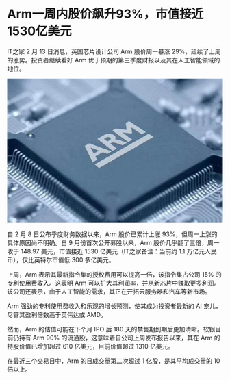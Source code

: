 # Arm一周内股价飙升93%，市值接近1530亿美元

IT之家 2 月 13 日消息，英国芯片设计公司 Arm 股价周一暴涨 29%，延续了上周的涨势。投资者继续看好 Arm
优于预期的第三季度财报以及其在人工智能领域的地位。

![42842e93f533d42dd21087a050b5d9bd.jpg](https://raw.githubusercontent.com/qqhsx/qqnews_image/main/2024/02/13/Arm一周内股价飙升93%，市值接近1530亿美元/42842e93f533d42dd21087a050b5d9bd.jpg)

自 2 月 8 日公布季度财务数据以来，Arm 股价已累计上涨 93%，但周一上涨的具体原因尚不明确。自 9 月份首次公开募股以来，Arm
股价几乎翻了三倍，周一收于 148.97 美元，市值接近 1530 亿美元（IT之家备注：当前约 1.1 万亿元人民币），仅比英特尔市值低 300
多亿美元。

上周，Arm 表示其最新指令集的授权费用可以提高一倍，该指令集占公司 15% 的专利使用费收入。这表明 Arm
可以扩大其利润率，并从新芯片中赚取更多利润。该公司还表示，由于人工智能的需求，其正在开拓云服务器和汽车等新市场。

Arm 强劲的专利使用费收入和乐观的增长预测，使其成为投资者最新的 AI 宠儿，尽管其盈利倍数高于英伟达或 AMD。

然而，Arm 的估值可能在下个月 IPO 后 180 天的禁售期到期后更加清晰。软银目前仍持有 Arm 90%
的流通股，这意味着自公司上周发布报告以来，其在 Arm 的持股价值已增加超过 610 亿美元，目前价值超过 1310 亿美元。

在最近三个交易日中，Arm 的日成交量第二次超过 1 亿股，是其平均成交量的 10 倍以上。

